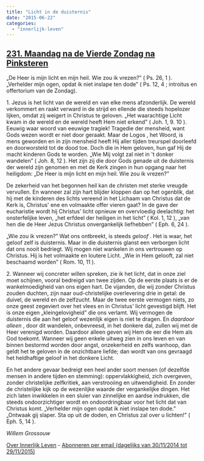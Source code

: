 ```yaml
---
title: "Licht in de duisternis"
date: "2015-06-22"
categories: 
  - "innerlijk-leven"
---
```


## [231\. Maandag na de Vierde Zondag na Pinksteren](http://ift.tt/1I8sZsO)

„De Heer is mijn licht en mijn heil. Wie zou ik vrezen?” ( Ps. 26, 1 ). „Verhelder mijn ogen, opdat ik niet inslape ten dode” ( Ps. 12, 4 ; introitus en offertorium van de Zondag).

1\. Jezus is het licht van de wereld en van elke mens afzonderlijk. De wereld verkommert en raakt verward in de strijd en ellende die steeds hopelozer lijken, omdat zij weigert in Christus te geloven. „Het waarachtige Licht kwam in de wereld en de wereld heeft Hem niet erkend” ( Joh. 1, 9. 10 ). Eeuwig waar woord van eeuwige tragiek! Tragedie der mensheid, want Gods wezen wordt er niet door geraakt. Maar de Logos , het Woord, is mens geworden en in zijn mensheid heeft Hij aller tijden treurspel doorleefd en doorworsteld tot de dood toe. Doch die in Hem geloven, hun gaf Hij de macht kinderen Gods te worden. „Wie Mij volgt zal niet in 't donker wandelen” ( Joh. 8, 12 ). Het zijn zij die door Gods genade uit de duisternis der wereld zijn genomen en met de Kerk zingen in hun opgang naar het heiligdom: „De Heer is mijn licht en mijn heil. Wie zou ik vrezen?”

De zekerheid van het begonnen heil kan de christen met sterke vreugde vervullen. En wanneer zal zijn hart blijder kloppen dan op het ogenblik, dat hij met de kinderen des lichts vereend in het Lichaam van Christus dat de Kerk is, Christus' ene en volmaakte offer vieren gaat? In de gave der eucharistie wordt hij Christus' licht opnieuw en overvloedig deelachtig: het onsterfelijke leven, „het erfdeel der heiligen in het licht” ( Kol. 1, 12 ), „van hen die de Heer Jezus Christus onvergankelijk liefhebben” ( Eph. 6, 24 ).

„Wie zou ik vrezen?” Wat ons ontbreekt, is steeds _geloof_ . Het is waar, het geloof zelf is duisternis. Maar in die duisternis glanst een verborgen licht dat ons nooit bedriegt. Wij mogen niet wankelen in ons vertrouwen op Christus. Hij is het volmaakte en loutere Licht. „Wie in Hem gelooft, zal niet beschaamd worden” ( Rom. 10, 11 ).

2\. Wanneer wij concreter willen spreken, zie ik het licht, dat in onze ziel moet schijnen, vooral bedreigd van twee zijden. Op de eerste plaats is er de wankelmoedigheid van ons eigen hart. De vijanden, die wij zonder Christus zouden duchten, zijn naar oud-christelijke overlevering drie in getal: de duivel, de wereld en de zelfzucht. Maar de twee eerste vermogen niets, zo onze geest zegeviert over het vlees en in Christus' licht gevestigd blijft. Het is onze eigen „kleingelovigheid” die ons verlamt. Wij vermogen de duisternis die aan het geloof wezenlijk eigen is niet te dragen. En _daardoor alleen_ , door dit wandelen, onbevreesd, in het donkere dal, zullen wij met de Heer verenigd worden. Daardoor alleen geven wij Hem de eer die Hem als God toekomt. Wanneer wij geen enkele uitweg zien in ons leven en van binnen bestormd worden door angst, onzekerheid en zelfs wanhoop, dan geldt het te geloven in de onzichtbare liefde; dan wordt van ons gevraagd het heldhaftige geloof in het donkere Licht.

En het andere gevaar bedreigt een heel ander soort mensen (of dezelfde mensen in andere tijden en stemming): oppervlakkigheid, zich overgeven, zonder christelijke zelfkritiek, aan verstrooiing en uitwendigheid. En zonder de christelijke kijk op de wezenlijke waarde der vergankelijke dingen. Het zich laten inwikkelen in een sluier van zinnelijke en aardse indrukken, die steeds ondoorzichtiger wordt en ondoordringbaar voor het licht dat van Christus komt. „Verhelder mijn ogen opdat ik niet inslape ten dode.” „Ontwaak gij slaper. Sta op uit de doden, en Christus zal over u lichten!” ( Eph. 5, 14 ).

_Willem Grossouw_

[Over Innerlijk Leven](http://ift.tt/1y6X5mY) - [Abonneren per email (dagelijks van 30/11/2014 tot 29/11/2015)](http://eepurl.com/9P3DT)
